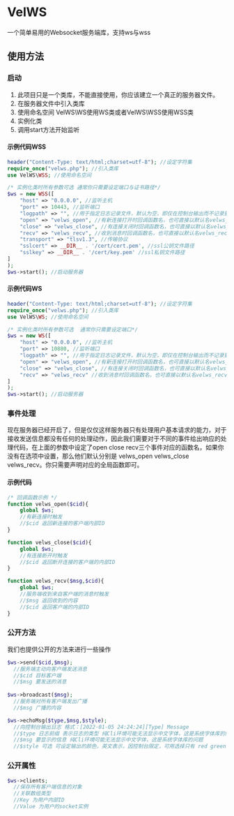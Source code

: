 # VelWS
一个简单易用的Websocket服务端库，支持ws与wss
## 使用方法
### 启动
1. 此项目只是一个类库，不能直接使用，你应该建立一个真正的服务器文件。
2. 在服务器文件中引入类库
3. 使用命名空间 VelWS\WS使用WS类或者VelWS\WSS使用WSS类
4. 实例化类
5. 调用start方法开始监听

#### 示例代码WSS
```php
header("Content-Type: text/html;charset=utf-8"); //设定字符集
require_once("velws.php"); //引入类库
use VelWS\WSS; //使用命名空间

/* 实例化类时所有参数可选 通常你只需要设定端口与证书路径*/
$ws = new WSS([
    "host" => "0.0.0.0", //监听主机
    "port" => 10443, //监听端口
    "logpath" => "", //用于指定日志记录文件，默认为空，即仅在控制台输出而不记录到文件。
    "open" => "velws_open", //有新连接打开时回调函数名，也可直接以默认名velws_open建立函数。
    "close" => "velws_close", //有连接关闭时回调函数名，也可直接以默认名velws_close建立函数。
    "recv" => "velws_recv", //收到消息时回调函数名，也可直接以默认名velws_recv建立函数。
    "transport" => "tlsv1.3", //传输协议
    "sslcert" => __DIR__ . '/cert/cert.pem', //ssl公钥文件路径
    "sslkey" => __DIR__ . '/cert/key.pem' //ssl私钥文件路径
]
);
$ws->start(); //启动服务器
```
#### 示例代码WS
```php
header("Content-Type: text/html;charset=utf-8"); //设定字符集
require_once("velws.php"); //引入类库
use VelWS\WS; //使用命名空间

/* 实例化类时所有参数可选  通常你只需要设定端口*/
$ws = new WS([
    "host" => "0.0.0.0", //监听主机
    "port" => 10880, //监听端口
    "logpath" => "", //用于指定日志记录文件，默认为空，即仅在控制台输出而不记录到文件。
    "open" => "velws_open", //有新连接打开时回调函数名，也可直接以默认名velws_open建立函数。
    "close" => "velws_close", //有连接关闭时回调函数名，也可直接以默认名velws_close建立函数。
    "recv" => "velws_recv" //收到消息时回调函数名，也可直接以默认名velws_recv建立函数。
]
);
$ws->start(); //启动服务器
```
### 事件处理
现在服务器已经开启了，但是仅仅这样服务器只有处理用户基本请求的能力，对于接收发送信息都没有任何的处理动作，因此我们需要对于不同的事件给出响应的处理代码，在上面的参数中设定了open close recv三个事件对应的函数名，如果你没有在选项中设置，那么他们默认分别是 velws_open velws_close velws_recv。你只需要声明对应的全局函数即可。

#### 示例代码
```php
/* 回调函数示例 */
function velws_open($cid){
    global $ws;
    //有新连接时触发
    //$cid 返回新连接的客户端内部ID
}

function velws_close($cid){
    global $ws;
    //有连接断开时触发
    //$cid 返回断开连接的客户端的内部ID
}

function velws_recv($msg,$cid){
    global $ws;
    //服务端收到来自客户端的消息时触发
    //$msg 返回收到的内容
    //$cid 返回客户端的内部ID
}
```
### 公开方法
我们也提供公开的方法来进行一些操作
```php
$ws->send($cid,$msg);
  //服务端主动向客户端发送消息
  //$cid 目标客户端
  //$msg 要发送的消息
    
$ws->broadcast($msg);
  //服务端对所有客户端发出广播
  //$msg 广播的内容

$ws->echoMsg($type,$msg,$style);
  //向控制台输出日志 格式：[2022-01-05 24:24:24][Type] Message
  //$type 日志前缀 表示日志的类型 纯Cli环境可能无法显示中文字体，这是系统字体库的问题
  //$msg 要显示的信息 纯Cli环境可能无法显示中文字体，这是系统字体库的问题
  //$style 可选 可设定输出的颜色，英文表示，因控制台限定，可用选择只有 red green yellow blue purple darkblue几种，也可设定clear，表示当前行输出之前清屏。
```

### 公开属性
```php
$ws->clients;
  //保存所有客户端信息的对象
  //关联数组类型
  //Key 为用户内部ID
  //Value 为用户的socket实例
```
